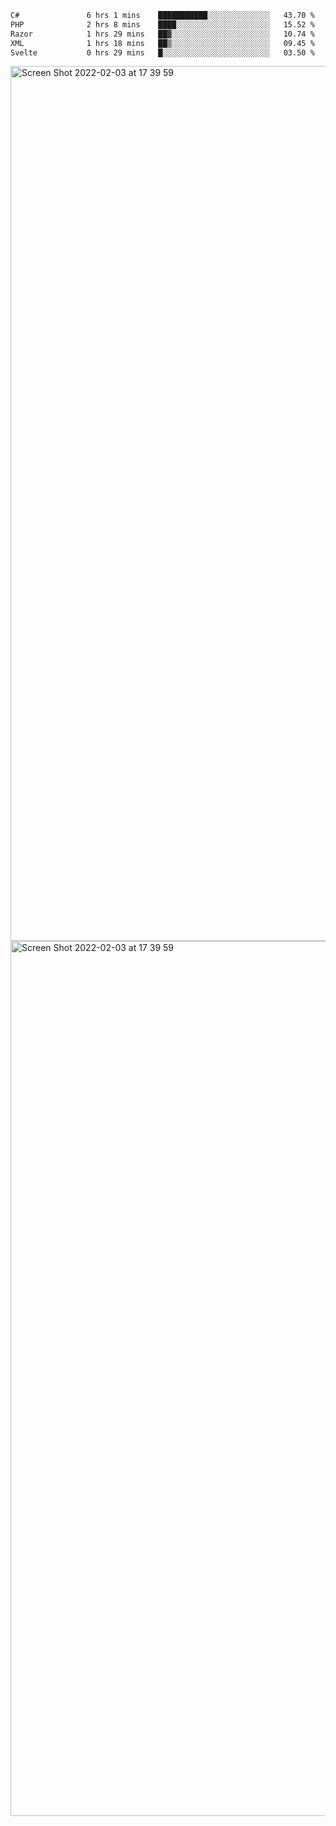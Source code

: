 <!--START_SECTION:waka-->

```txt
C#               6 hrs 1 mins    ███████████░░░░░░░░░░░░░░   43.70 %
PHP              2 hrs 8 mins    ████░░░░░░░░░░░░░░░░░░░░░   15.52 %
Razor            1 hrs 29 mins   ██▓░░░░░░░░░░░░░░░░░░░░░░   10.74 %
XML              1 hrs 18 mins   ██▒░░░░░░░░░░░░░░░░░░░░░░   09.45 %
Svelte           0 hrs 29 mins   █░░░░░░░░░░░░░░░░░░░░░░░░   03.50 %
```

<!--END_SECTION:waka-->

<img width="1400" alt="Screen Shot 2022-02-03 at 17 39 59" src="https://user-images.githubusercontent.com/45716542/152387304-f2b60485-53a6-4f4b-a818-5cefb1b0c0ae.png">
<img width="1400" alt="Screen Shot 2022-02-03 at 17 39 59" src="https://user-images.githubusercontent.com/45716542/152387273-ea5cdf21-2a45-44da-8bef-00c1763b1d42.png">

